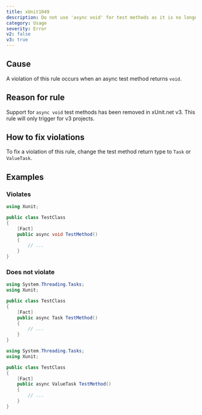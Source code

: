 ```yaml
---
title: xUnit1049
description: Do not use 'async void' for test methods as it is no longer supported
category: Usage
severity: Error
v2: false
v3: true
---
```


## Cause

A violation of this rule occurs when an async test method returns `void`.

## Reason for rule

Support for `async void` test methods has been removed in xUnit.net v3. This rule will only trigger
for v3 projects.

## How to fix violations

To fix a violation of this rule, change the test method return type to `Task` or `ValueTask`.

## Examples

### Violates

```csharp
using Xunit;

public class TestClass
{
    [Fact]
    public async void TestMethod()
    {
        // ...
    }
}
```

### Does not violate

```csharp
using System.Threading.Tasks;
using Xunit;

public class TestClass
{
    [Fact]
    public async Task TestMethod()
    {
        // ...
    }
}
```

```csharp
using System.Threading.Tasks;
using Xunit;

public class TestClass
{
    [Fact]
    public async ValueTask TestMethod()
    {
        // ...
    }
}
```
